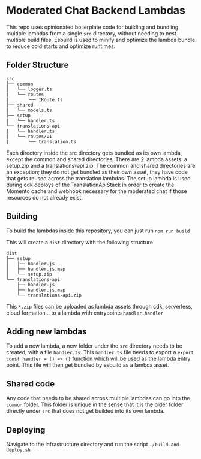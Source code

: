 # Moderated Chat Backend Lambdas

This repo uses opinionated boilerplate code for building and bundling multiple lambdas from
a single `src` directory, without needing to nest multiple build files. Esbuild is used to
minify and optimize the lambda bundle to reduce cold starts and optimize runtimes. 

## Folder Structure

```text
src
├── common
│   └── logger.ts
|   └── routes
|       └── IRoute.ts
├── shared
|   └── models.ts
├── setup
|   └── handler.ts
└── translations-api
|   └── handler.ts
|   └── routes/v1
|       └── translation.ts
```

Each directory inside the src directory gets bundled as its own lambda, except the common and shared directories. 
There are 2 lambda assets: a setup.zip and a translations-api.zip. 
The common and shared directories are an exception; they do not get bundled as their own asset, they have code that gets reused across the translation lambdas.
The setup lambda is used during cdk deploys of the TranslationApiStack in order to create the Momento cache and webhook necessary for the moderated chat if those resources do not already exist. 

## Building

To build the lambdas inside this repository, you can just run
`npm run build`

This will create a `dist` directory with the following structure
```text
dist
├── setup
│   ├── handler.js
│   ├── handler.js.map
│   └── setup.zip
└── translations-api
    ├── handler.js
    ├── handler.js.map
    └── translations-api.zip
```

This `*.zip` files can be uploaded as lambda assets through cdk, serverless, cloud formation... to a
lambda with entrypoints `handler.handler`

## Adding new lambdas

To add a new lambda, a new folder under the `src` directory needs to be created, with a file `handler.ts`. This `handler.ts`
file needs to export a `export const handler = () => {}` function which will be used as the lambda entry point. This file will
then get bundled by esbuild as a lambda asset.

## Shared code

Any code that needs to be shared across multiple lambdas can go into the `common` folder. This folder is
unique in the sense that it is the older folder directly under `src` that does not get builded
into its own lambda.

## Deploying

Navigate to the infrastructure directory and run the script `./build-and-deploy.sh`
